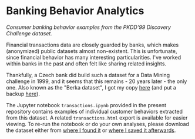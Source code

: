 # Banking Behavior Analytics

*Consumer banking behavior examples from the PKDD'99 Discovery Challenge dataset.*

Financial transactions data are closely guarded by banks, which makes (anonymized) public datasets almost non-existent. This is unfortunate, since financial behavior has many interesting particularities. I've worked within banks in the past and often felt like sharing related insights. 

Thankfully, a Czech bank did build such a dataset for a Data Mining challenge in 1999, and it seems that this remains - 20 years later - the only one. Also known as the "Berka dataset", I got my copy [here]( https://data.world/lpetrocelli/czech-financial-dataset-real-anonymized-transactions) (and put a backup [here](http://data.paulosalem.com/datasets/pkdd99_discovery_challenge_banking_dataset.zip)).

The Jupyter notebook `transactions.ipynb` provided in the present repository contains examples of individual customer behaviors extracted from this dataset. A related `transactions.html` export is available for easier viewing. To re-run the notebook or do your own analyses, please download the dataset either from [where I found it](https://data.world/lpetrocelli/czech-financial-dataset-real-anonymized-transactions) or [where I saved it afterwards](http://data.paulosalem.com/datasets/pkdd99_discovery_challenge_banking_dataset.zip).
